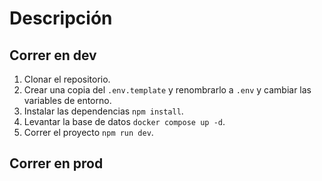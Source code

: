 # Descripción


## Correr en dev


1. Clonar  el repositorio.
2. Crear una copia del ```.env.template``` y renombrarlo a ```.env``` y cambiar las variables de entorno.
3. Instalar las dependencias ```npm install```.
4. Levantar la base de datos ```docker compose up -d```.
5. Correr el proyecto ```npm run dev```.

## Correr en prod
